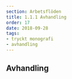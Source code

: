 ```yaml
---
section: Arbetsflöden
title: 1.1.1 Avhandling
order: 17
date: 2018-09-28
tags:
- tryckt monografi
- avhandling
--- 
```


## Avhandling
